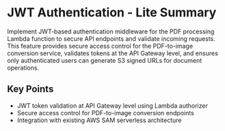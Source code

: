 # JWT Authentication - Lite Summary

Implement JWT-based authentication middleware for the PDF processing Lambda function to secure API endpoints and validate incoming requests. This feature provides secure access control for the PDF-to-image conversion service, validates tokens at the API Gateway level, and ensures only authenticated users can generate S3 signed URLs for document operations.

## Key Points

- JWT token validation at API Gateway level using Lambda authorizer
- Secure access control for PDF-to-image conversion endpoints
- Integration with existing AWS SAM serverless architecture
